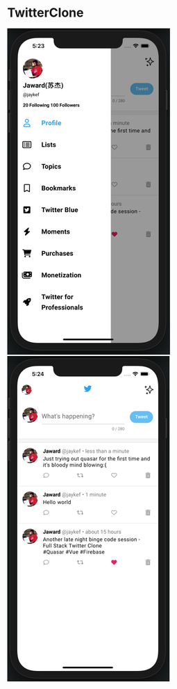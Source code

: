 # TwitterClone

![](https://github.com/Jaykef/TwitterClone/blob/main/Screenshots/2.png) ![](https://github.com/Jaykef/TwitterClone/blob/main/Screenshots/1.png)
